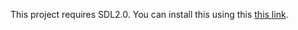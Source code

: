This project requires SDL2.0. You can install this using this [this link](https://github.com/elizoorg/vs_sdl2.0 "SDL2.0 repository").
